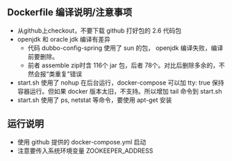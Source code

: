 ## Dockerfile 编译说明/注意事项
- 从github上checkout，不要下载 github 打好包的 2.6 代码包
- openjdk 和 oracle jdk 编译有差异
    - 代码 dubbo-config-spring 使用了 sun 的包， openjdk 编译失败，编译前要删除。   
    - 前者 assemble zip时含 116个 jar 包，后者 78个。对比后删除多余的，不然会报“类重复”错误
- start.sh 使用了 nohup 在后台运行，docker-compose 可以加 tty: true 保持容器运行。但如果 docker 版本太旧，不支持。所以增加 tail 命令到 start.sh
- start.sh 使用了 ps, netstat 等命令，要使用 apt-get 安装

## 运行说明
- 使用 github 提供的 docker-compose.yml 启动
- 注意要传入系统环境变量 ZOOKEEPER_ADDRESS